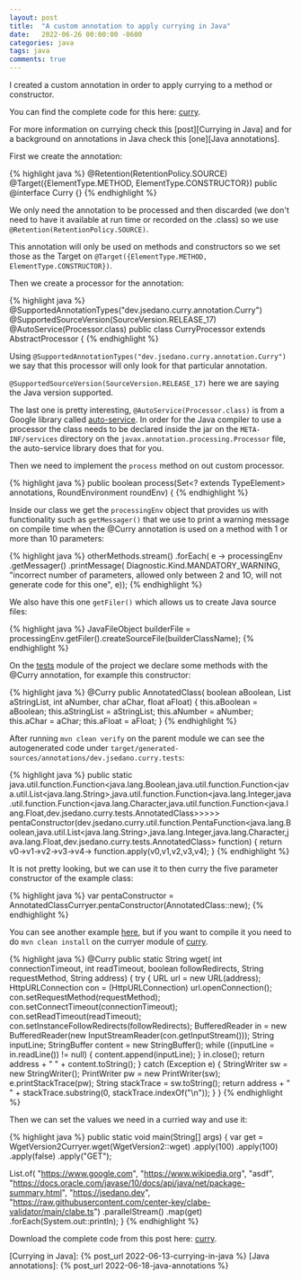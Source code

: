 ```yaml
---
layout: post
title:  "A custom annotation to apply currying in Java"
date:   2022-06-26 00:00:00 -0600
categories: java
tags: java
comments: true
---
```

I created a custom annotation in order to apply currying to a method or constructor.

You can find the complete code for this here: [curry][curry].

For more information on currying check this [post][Currying in Java] and for a background
on annotations in Java check this [one][Java annotations].

First we create the annotation:  

{% highlight java %}
@Retention(RetentionPolicy.SOURCE)
@Target({ElementType.METHOD, ElementType.CONSTRUCTOR})
public @interface Curry {}
{% endhighlight %}

We only need the annotation to be processed and then discarded (we don't need to
have it available at run time or recorded on the .class) so we use `@Retention(RetentionPolicy.SOURCE)`.

This annotation will only be used on methods and constructors so we set those as the Target
on `@Target({ElementType.METHOD, ElementType.CONSTRUCTOR})`.

Then we create a processor for the annotation:

{% highlight java %}
@SupportedAnnotationTypes("dev.jsedano.curry.annotation.Curry")
@SupportedSourceVersion(SourceVersion.RELEASE_17)
@AutoService(Processor.class)
public class CurryProcessor extends AbstractProcessor {
{% endhighlight %}

Using `@SupportedAnnotationTypes("dev.jsedano.curry.annotation.Curry")` we say that
this processor will only look for that particular annotation.

`@SupportedSourceVersion(SourceVersion.RELEASE_17)` here we are saying the Java version supported.

The last one is pretty interesting, `@AutoService(Processor.class)` is from a Google
library called [auto-service][auto-service]. In order for the Java compiler to use a
processor the class needs to be declared inside the jar on the `META-INF/services`
directory on the `javax.annotation.processing.Processor` file, the auto-service library
does that for you.

Then we need to implement the `process` method on out custom processor.

{% highlight java %}
public boolean process(Set<? extends TypeElement> annotations, RoundEnvironment roundEnv) {
{% endhighlight %}

Inside our class we get the `processingEnv` object that provides us with functionality
such as `getMessager()` that we use to print a warning message on compile time when
the @Curry annotation is used on a method with 1 or more than 10 parameters:

{% highlight java %}
otherMethods.stream()
    .forEach(
        e ->
            processingEnv
                .getMessager()
                .printMessage(
                    Diagnostic.Kind.MANDATORY_WARNING,
                    "incorrect number of parameters, allowed only between 2 and 1O, will not generate code for this one",
                    e));
{% endhighlight %}

We also have this one `getFiler()` which allows us to create Java source files:

{% highlight java %}
JavaFileObject builderFile = processingEnv.getFiler().createSourceFile(builderClassName);
{% endhighlight %}

On the [tests][tests] module of the project we declare some methods with the @Curry annotation, for example this constructor:

{% highlight java %}
@Curry
public AnnotatedClass(
    boolean aBoolean, List<String> aStringList, int aNumber, char aChar, float aFloat) {
  this.aBoolean = aBoolean;
  this.aStringList = aStringList;
  this.aNumber = aNumber;
  this.aChar = aChar;
  this.aFloat = aFloat;
}
{% endhighlight %}

After running `mvn clean verify` on the parent module we can see the autogenerated code under `target/generated-sources/annotations/dev.jsedano.curry.tests`:

{% highlight java %}
public static java.util.function.Function<java.lang.Boolean,java.util.function.Function<java.util.List<java.lang.String>,java.util.function.Function<java.lang.Integer,java.util.function.Function<java.lang.Character,java.util.function.Function<java.lang.Float,dev.jsedano.curry.tests.AnnotatedClass>>>>> pentaConstructor(dev.jsedano.curry.util.function.PentaFunction<java.lang.Boolean,java.util.List<java.lang.String>,java.lang.Integer,java.lang.Character,java.lang.Float,dev.jsedano.curry.tests.AnnotatedClass> function) {
    return v0->v1->v2->v3->v4-> function.apply(v0,v1,v2,v3,v4);
}
{% endhighlight %}

It is not pretty looking, but we can use it to then curry the five parameter constructor
of the example class:

{% highlight java %}
var pentaConstructor = AnnotatedClassCurryer.pentaConstructor(AnnotatedClass::new);
{% endhighlight %}

You can see another example [here][curry example], but if you want to compile it
you need to do `mvn clean install` on the curryer module of [curry][curry].

{% highlight java %}
@Curry
public static String wget(
    int connectionTimeout,
    int readTimeout,
    boolean followRedirects,
    String requestMethod,
    String address) {
  try {
    URL url = new URL(address);
    HttpURLConnection con = (HttpURLConnection) url.openConnection();
    con.setRequestMethod(requestMethod);
    con.setConnectTimeout(connectionTimeout);
    con.setReadTimeout(readTimeout);
    con.setInstanceFollowRedirects(followRedirects);
    BufferedReader in = new BufferedReader(new InputStreamReader(con.getInputStream()));
    String inputLine;
    StringBuffer content = new StringBuffer();
    while ((inputLine = in.readLine()) != null) {
      content.append(inputLine);
    }
    in.close();
    return address + " " + content.toString();
  } catch (Exception e) {
    StringWriter sw = new StringWriter();
    PrintWriter pw = new PrintWriter(sw);
    e.printStackTrace(pw);
    String stackTrace = sw.toString();
    return address + " " + stackTrace.substring(0, stackTrace.indexOf("\n"));
  }
}
{% endhighlight %}

Then we can set the values we need in a curried way and use it:

{% highlight java %}
public static void main(String[] args) {
  var get =
      WgetVersion2Curryer.wget(WgetVersion2::wget)
          .apply(100)
          .apply(100)
          .apply(false)
          .apply("GET");

  List.of(
          "https://www.google.com",
          "https://www.wikipedia.org",
          "asdf",
          "https://docs.oracle.com/javase/10/docs/api/java/net/package-summary.html",
          "https://jsedano.dev",
          "https://raw.githubusercontent.com/center-key/clabe-validator/main/clabe.ts")
      .parallelStream()
      .map(get)
      .forEach(System.out::println);
}
{% endhighlight %}

Download the complete code from this post here: [curry][curry].



[curry]: https://github.com/jsedano/curry
[tests]: https://github.com/jsedano/curry/tree/main/tests
[auto-service]: https://github.com/google/auto/tree/master/service
[curry example]: https://github.com/jsedano/examples/blob/main/curry-examples/src/main/java/dev/jsedano/curry/examples/WgetVersion2.java

[Currying in Java]: {% post_url 2022-06-13-currying-in-java %}
[Java annotations]: {% post_url 2022-06-18-java-annotations %}
